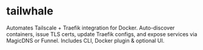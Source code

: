 # tailwhale
Automates Tailscale + Traefik integration for Docker. Auto-discover containers, issue TLS certs, update Traefik configs, and expose services via MagicDNS or Funnel. Includes CLI, Docker plugin &amp; optional UI.
